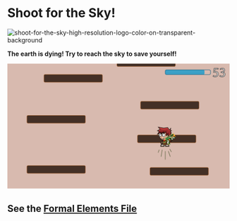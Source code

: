 # Shoot for the Sky!

![shoot-for-the-sky-high-resolution-logo-color-on-transparent-background](https://user-images.githubusercontent.com/74679553/226707143-eacc3d0c-10d1-4bb2-87d7-fe72c7986229.png)

**The earth is dying! Try to reach the sky to save yourself!**

![First Art](images/first_art_1-01-01.png)

## See the [Formal Elements File](Formal-Elements.md)